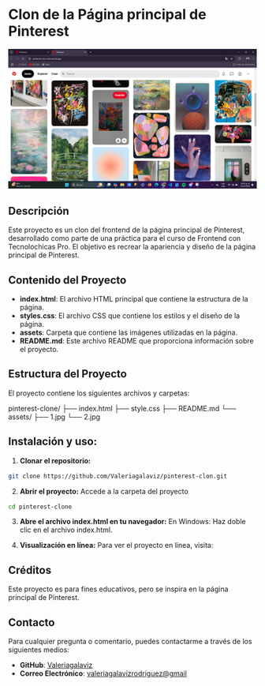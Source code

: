 # Clon de la Página principal de Pinterest 

![Pinterest Clon](assets/pinterest-clon.png) 

## Descripción 

Este proyecto es un clon del frontend de la página principal de Pinterest, desarrollado como parte de una práctica para el curso de Frontend con Tecnolochicas Pro. El objetivo es recrear la apariencia y diseño de la página principal de Pinterest. 

## Contenido del Proyecto 

- **index.html**: El archivo HTML principal que contiene la estructura de la página. 
- **styles.css**: El archivo CSS que contiene los estilos y el diseño de la página. 
- **assets**: Carpeta que contiene las imágenes utilizadas en la página. 
- **README.md**: Este archivo README que proporciona información sobre el proyecto. 

## Estructura del Proyecto

El proyecto contiene los siguientes archivos y carpetas:

pinterest-clone/
├── index.html
├── style.css
├── README.md
└── assets/
    ├── 1.jpg
    └── 2.jpg

## Instalación y uso:

1. **Clonar el repositorio:**
```sh
git clone https://github.com/Valeriagalaviz/pinterest-clon.git
```
2. **Abrir el proyecto:** 
Accede a la carpeta del proyecto
```sh
cd pinterest-clone
```
3. **Abre el archivo index.html en tu navegador:**
En Windows: Haz doble clic en el archivo index.html.

4. **Visualización en línea:** 
Para ver el proyecto en línea, visita: 

## Créditos

Este proyecto es para fines educativos, pero se inspira en la página principal de Pinterest.

## Contacto
Para cualquier pregunta o comentario, puedes contactarme a través de los siguientes medios: 
- **GitHub**: [Valeriagalaviz](https://github.com/Valeriagalaviz) 
- **Correo Electrónico**: [valeriagalavizrodriguez@gmail](valeriagalavizrodriguez@gmail.com)